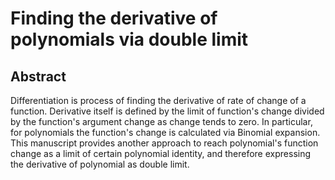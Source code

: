 # Finding the derivative of polynomials via double limit

## Abstract

Differentiation is process of finding the derivative of rate of change of a function.
Derivative itself is defined by the limit of function's change divided by the function's argument change
as change tends to zero.
In particular, for polynomials the function's change is calculated via Binomial expansion.
This manuscript provides another approach to reach polynomial's function change as a limit of certain polynomial identity,
and therefore expressing the derivative of polynomial as double limit.
